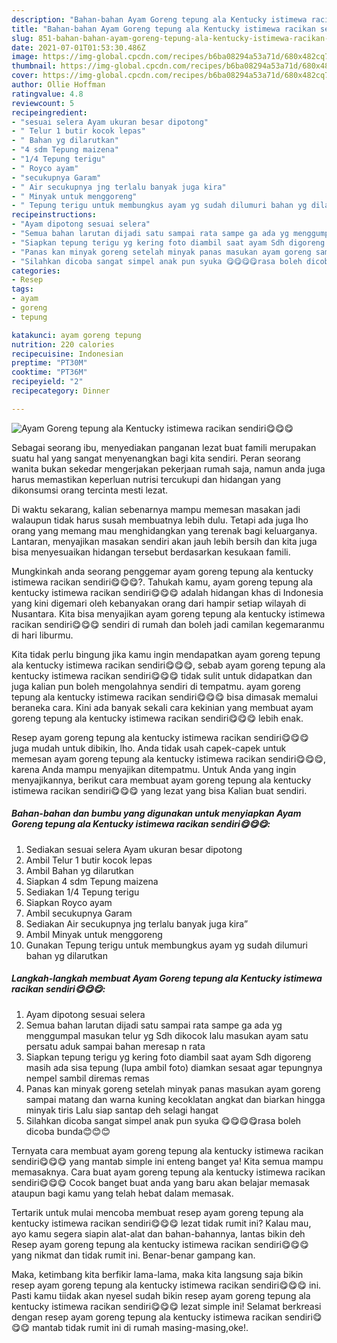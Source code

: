 ```yaml
---
description: "Bahan-bahan Ayam Goreng tepung ala Kentucky istimewa racikan sendiri😋😋😋 yang lezat dan Mudah Dibuat"
title: "Bahan-bahan Ayam Goreng tepung ala Kentucky istimewa racikan sendiri😋😋😋 yang lezat dan Mudah Dibuat"
slug: 851-bahan-bahan-ayam-goreng-tepung-ala-kentucky-istimewa-racikan-sendiri-yang-lezat-dan-mudah-dibuat
date: 2021-07-01T01:53:30.486Z
image: https://img-global.cpcdn.com/recipes/b6ba08294a53a71d/680x482cq70/ayam-goreng-tepung-ala-kentucky-istimewa-racikan-sendiri😋😋😋-foto-resep-utama.jpg
thumbnail: https://img-global.cpcdn.com/recipes/b6ba08294a53a71d/680x482cq70/ayam-goreng-tepung-ala-kentucky-istimewa-racikan-sendiri😋😋😋-foto-resep-utama.jpg
cover: https://img-global.cpcdn.com/recipes/b6ba08294a53a71d/680x482cq70/ayam-goreng-tepung-ala-kentucky-istimewa-racikan-sendiri😋😋😋-foto-resep-utama.jpg
author: Ollie Hoffman
ratingvalue: 4.8
reviewcount: 5
recipeingredient:
- "sesuai selera Ayam ukuran besar dipotong"
- " Telur 1 butir kocok lepas"
- " Bahan yg dilarutkan"
- "4 sdm Tepung maizena"
- "1/4 Tepung terigu"
- " Royco ayam"
- "secukupnya Garam"
- " Air secukupnya jng terlalu banyak juga kira"
- " Minyak untuk menggoreng"
- " Tepung terigu untuk membungkus ayam yg sudah dilumuri bahan yg dilarutkan"
recipeinstructions:
- "Ayam dipotong sesuai selera"
- "Semua bahan larutan dijadi satu sampai rata sampe ga ada yg menggumpal masukan telur yg Sdh dikocok lalu masukan ayam satu persatu aduk sampai bahan meresap n rata"
- "Siapkan tepung terigu yg kering foto diambil saat ayam Sdh digoreng masih ada sisa tepung (lupa ambil foto) diamkan sesaat agar tepungnya nempel sambil diremas remas"
- "Panas kan minyak goreng setelah minyak panas masukan ayam goreng sampai matang dan warna kuning kecoklatan angkat dan biarkan hingga minyak tiris Lalu siap santap deh selagi hangat"
- "Silahkan dicoba sangat simpel anak pun syuka 😋😋😋😋rasa boleh dicoba bunda😊😊😊"
categories:
- Resep
tags:
- ayam
- goreng
- tepung

katakunci: ayam goreng tepung 
nutrition: 220 calories
recipecuisine: Indonesian
preptime: "PT30M"
cooktime: "PT36M"
recipeyield: "2"
recipecategory: Dinner

---
```



![Ayam Goreng tepung ala Kentucky istimewa racikan sendiri😋😋😋](https://img-global.cpcdn.com/recipes/b6ba08294a53a71d/680x482cq70/ayam-goreng-tepung-ala-kentucky-istimewa-racikan-sendiri😋😋😋-foto-resep-utama.jpg)

Sebagai seorang ibu, menyediakan panganan lezat buat famili merupakan suatu hal yang sangat menyenangkan bagi kita sendiri. Peran seorang  wanita bukan sekedar mengerjakan pekerjaan rumah saja, namun anda juga harus memastikan keperluan nutrisi tercukupi dan hidangan yang dikonsumsi orang tercinta mesti lezat.

Di waktu  sekarang, kalian sebenarnya mampu memesan masakan jadi walaupun tidak harus susah membuatnya lebih dulu. Tetapi ada juga lho orang yang memang mau menghidangkan yang terenak bagi keluarganya. Lantaran, menyajikan masakan sendiri akan jauh lebih bersih dan kita juga bisa menyesuaikan hidangan tersebut berdasarkan kesukaan famili. 



Mungkinkah anda seorang penggemar ayam goreng tepung ala kentucky istimewa racikan sendiri😋😋😋?. Tahukah kamu, ayam goreng tepung ala kentucky istimewa racikan sendiri😋😋😋 adalah hidangan khas di Indonesia yang kini digemari oleh kebanyakan orang dari hampir setiap wilayah di Nusantara. Kita bisa menyajikan ayam goreng tepung ala kentucky istimewa racikan sendiri😋😋😋 sendiri di rumah dan boleh jadi camilan kegemaranmu di hari liburmu.

Kita tidak perlu bingung jika kamu ingin mendapatkan ayam goreng tepung ala kentucky istimewa racikan sendiri😋😋😋, sebab ayam goreng tepung ala kentucky istimewa racikan sendiri😋😋😋 tidak sulit untuk didapatkan dan juga kalian pun boleh mengolahnya sendiri di tempatmu. ayam goreng tepung ala kentucky istimewa racikan sendiri😋😋😋 bisa dimasak memalui beraneka cara. Kini ada banyak sekali cara kekinian yang membuat ayam goreng tepung ala kentucky istimewa racikan sendiri😋😋😋 lebih enak.

Resep ayam goreng tepung ala kentucky istimewa racikan sendiri😋😋😋 juga mudah untuk dibikin, lho. Anda tidak usah capek-capek untuk memesan ayam goreng tepung ala kentucky istimewa racikan sendiri😋😋😋, karena Anda mampu menyajikan ditempatmu. Untuk Anda yang ingin menyajikannya, berikut cara membuat ayam goreng tepung ala kentucky istimewa racikan sendiri😋😋😋 yang lezat yang bisa Kalian buat sendiri.

<!--inarticleads1-->

##### Bahan-bahan dan bumbu yang digunakan untuk menyiapkan Ayam Goreng tepung ala Kentucky istimewa racikan sendiri😋😋😋:

1. Sediakan sesuai selera Ayam ukuran besar dipotong
1. Ambil  Telur 1 butir kocok lepas
1. Ambil  Bahan yg dilarutkan
1. Siapkan 4 sdm Tepung maizena
1. Sediakan 1/4 Tepung terigu
1. Siapkan  Royco ayam
1. Ambil secukupnya Garam
1. Sediakan  Air secukupnya jng terlalu banyak juga kira”
1. Ambil  Minyak untuk menggoreng
1. Gunakan  Tepung terigu untuk membungkus ayam yg sudah dilumuri bahan yg dilarutkan




<!--inarticleads2-->

##### Langkah-langkah membuat Ayam Goreng tepung ala Kentucky istimewa racikan sendiri😋😋😋:

1. Ayam dipotong sesuai selera
1. Semua bahan larutan dijadi satu sampai rata sampe ga ada yg menggumpal masukan telur yg Sdh dikocok lalu masukan ayam satu persatu aduk sampai bahan meresap n rata
1. Siapkan tepung terigu yg kering foto diambil saat ayam Sdh digoreng masih ada sisa tepung (lupa ambil foto) diamkan sesaat agar tepungnya nempel sambil diremas remas
1. Panas kan minyak goreng setelah minyak panas masukan ayam goreng sampai matang dan warna kuning kecoklatan angkat dan biarkan hingga minyak tiris Lalu siap santap deh selagi hangat
1. Silahkan dicoba sangat simpel anak pun syuka 😋😋😋😋rasa boleh dicoba bunda😊😊😊




Ternyata cara membuat ayam goreng tepung ala kentucky istimewa racikan sendiri😋😋😋 yang mantab simple ini enteng banget ya! Kita semua mampu memasaknya. Cara buat ayam goreng tepung ala kentucky istimewa racikan sendiri😋😋😋 Cocok banget buat anda yang baru akan belajar memasak ataupun bagi kamu yang telah hebat dalam memasak.

Tertarik untuk mulai mencoba membuat resep ayam goreng tepung ala kentucky istimewa racikan sendiri😋😋😋 lezat tidak rumit ini? Kalau mau, ayo kamu segera siapin alat-alat dan bahan-bahannya, lantas bikin deh Resep ayam goreng tepung ala kentucky istimewa racikan sendiri😋😋😋 yang nikmat dan tidak rumit ini. Benar-benar gampang kan. 

Maka, ketimbang kita berfikir lama-lama, maka kita langsung saja bikin resep ayam goreng tepung ala kentucky istimewa racikan sendiri😋😋😋 ini. Pasti kamu tiidak akan nyesel sudah bikin resep ayam goreng tepung ala kentucky istimewa racikan sendiri😋😋😋 lezat simple ini! Selamat berkreasi dengan resep ayam goreng tepung ala kentucky istimewa racikan sendiri😋😋😋 mantab tidak rumit ini di rumah masing-masing,oke!.

